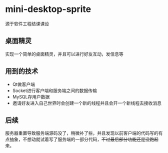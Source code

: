 # mini-desktop-sprite
源于软件工程结课课设

## 桌面精灵
实现一个简单的桌面精灵，并且可以进行好友互动，发信息等

## 用到的技术
+ Qt做客户端
+ Socket进行客户端和服务端之间的数据传输
+ MySQL存用户数据
+ 邀请好友进入自己世界时会创建一个新的线程并且会开一个新线程去接收消息

## 后续
服务器重置导致服务端源码没了，稍微补了些，并且发现以前客户端的代码写的有点抽象，不想动就试着写了服务端的一部分代码，~~不过最后部分功能还是没跑起来~~。
